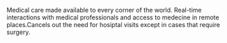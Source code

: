 Medical care made available to every corner of the world. Real-time interactions with medical professionals and access to medecine in remote places.Cancels out the need for hosiptal visits 
except in cases that require surgery.
